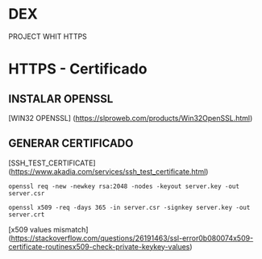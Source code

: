 # DEX 

PROJECT WHIT HTTPS 

# HTTPS - Certificado

## INSTALAR OPENSSL

[WIN32 OPENSSL] (https://slproweb.com/products/Win32OpenSSL.html)

## GENERAR CERTIFICADO

[SSH_TEST_CERTIFICATE] (https://www.akadia.com/services/ssh_test_certificate.html)
 
```
openssl req -new -newkey rsa:2048 -nodes -keyout server.key -out server.csr
```

```
openssl x509 -req -days 365 -in server.csr -signkey server.key -out server.crt 
```

[x509 values mismatch] (https://stackoverflow.com/questions/26191463/ssl-error0b080074x509-certificate-routinesx509-check-private-keykey-values)